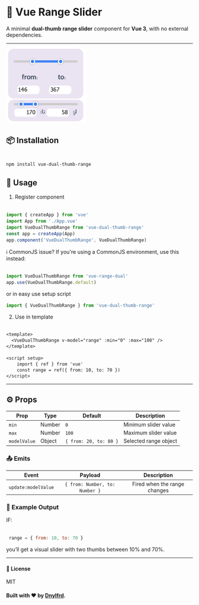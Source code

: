 # 🔵 Vue Range Slider

A minimal **dual-thumb range slider** component for **Vue 3**, with no external dependencies.

---

![Vue Range Demo](https://github.com/daniyelford/vue-dual-thumb-range/blob/main/2.PNG)


## 📦 Installation

```bash

npm install vue-dual-thumb-range

```

## 🚀 Usage

1. Register component

```js

import { createApp } from 'vue'
import App from './App.vue'
import VueDualThumbRange from 'vue-dual-thumb-range'
const app = createApp(App)
app.component('VueDualThumbRange', VueDualThumbRange)

```

ℹ️ CommonJS issue?
If you're using a CommonJS environment, use this instead:

```js

import VueDualThumbRange from 'vue-range-dual'
app.use(VueDualThumbRange.default)

```

or in easy use setup script

```js
import { VueDualThumbRange } from 'vue-dual-thumb-range'

```

2. Use in template

```vue

<template>
  <VueDualThumbRange v-model="range" :min="0" :max="100" />
</template>

<script setup>
    import { ref } from 'vue'
    const range = ref({ from: 10, to: 70 })
</script>

```

---

## ⚙️ Props

| Prop         | Type   | Default                | Description              |
|--------------|--------|------------------------|--------------------------|
| `min`        | Number | `0`                    | Minimum slider value     |
| `max`        | Number | `100`                  | Maximum slider value     |
| `modelValue` | Object | `{ from: 20, to: 80 }` | Selected range object    |


### 📤 Emits

| Event              | Payload                     | Description                   |
|:-------------------:|:---------------------------:|:------------------------------:|
| `update:modelValue` | `{ from: Number, to: Number }` | Fired when the range changes   |

### 🧪 Example Output

IF:
```js

 range = { from: 10, to: 70 }

```

you’ll get a visual slider with two thumbs between 10% and 70%.

---

#### 🧾 License

MIT


#### Built with ❤️ by [Dnylfrd](mailto:29danialfrd69@gmail.com).